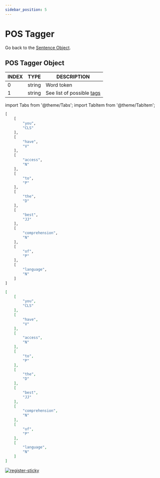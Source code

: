 ```yaml
---
sidebar_position: 5
---
```


# POS Tagger

Go back to the [Sentence Object](https://www.lettria.com/documentation/docs/API/lettria-sentence-object).

## POS Tagger Object

| INDEX 	| TYPE   	| DESCRIPTION               	|
|-------	|--------	|---------------------------	|
| 0     	| string 	| Word token                	|
| 1     	| string 	| See list of possible [tags](https://www.lettria.com/documentation/docs/API/Glossary/tags) 	|

import Tabs from '@theme/Tabs';
import TabItem from '@theme/TabItem';

<Tabs>
<TabItem value="py" label="Python">

```py
[
    [
        "you",
        "CLS"
    ],
    [
        "have",
        "V"
    ],
    [
        "access",
        "N"
    ],
    [
        "to",
        "P"
    ],
    [
        "the",
        "D"
    ],
    [
        "best",
        "JJ"
    ],
    [
        "comprehension",
        "N"
    ],
    [
        "of",
        "P"
    ],
    [
        "language",
        "N"
    ]
]
```

</TabItem>
<TabItem value="json" label="JSON">

```json
[
    [
        "you",
        "CLS"
    ],
    [
        "have",
        "V"
    ],
    [
        "access",
        "N"
    ],
    [
        "to",
        "P"
    ],
    [
        "the",
        "D"
    ],
    [
        "best",
        "JJ"
    ],
    [
        "comprehension",
        "N"
    ],
    [
        "of",
        "P"
    ],
    [
        "language",
        "N"
    ]
]
```

</TabItem>
</Tabs>

[![register-sticky](/img/register-sticky.png)](https://app.lettria.com/signup)